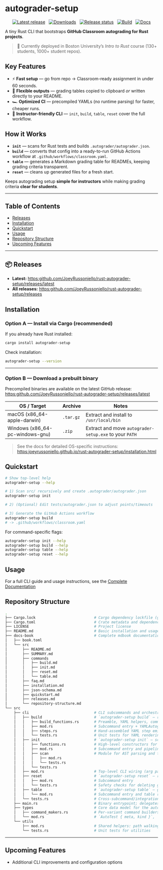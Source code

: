 # autograder-setup

<div align="center">

[![Latest release](https://img.shields.io/github/v/release/JoeyRussoniello/rust-autograder-setup?display_name=tag&sort=semver)](https://github.com/JoeyRussoniello/rust-autograder-setup/releases/latest)&nbsp;&nbsp;
[![Downloads](https://img.shields.io/github/downloads/JoeyRussoniello/rust-autograder-setup/total)](https://github.com/JoeyRussoniello/rust-autograder-setup/releases)&nbsp;&nbsp;
[![Release status](https://github.com/JoeyRussoniello/rust-autograder-setup/actions/workflows/release.yaml/badge.svg)](https://github.com/JoeyRussoniello/rust-autograder-setup/actions/workflows/release.yaml)&nbsp;&nbsp;
[![Build](https://github.com/JoeyRussoniello/rust-autograder-setup/actions/workflows/ci.yaml/badge.svg)](https://github.com/JoeyRussoniello/rust-autograder-setup/actions/workflows/ci.yaml)&nbsp;&nbsp;
[![Docs](https://img.shields.io/badge/docs-mdBook-blue)](https://joeyrussoniello.github.io/rust-autograder-setup/)

</div>

A tiny Rust CLI that bootstraps **GitHub Classroom autograding for Rust projects**.  

> 🚀 Currently deployed in Boston University’s *Intro to Rust* course (130+ students, 1000+ student repos).

## Key Features

- ⚡ **Fast setup** — go from repo → Classroom-ready assignment in under 60 seconds.  
- 📝 **Flexible outputs** — grading tables copied to clipboard *or* written directly to your README.  
- 🏎️ **Optimized CI** — precompiled YAMLs (no runtime parsing) for faster, cheaper runs.  
- 🔧 **Instructor-friendly CLI** — `init`, `build`, `table`, `reset` cover the full workflow.  

## How it Works

- **`init`** — scans for Rust tests and builds `.autograder/autograder.json`.  
- **`build`** — converts that config into a ready-to-run GitHub Actions workflow at `.github/workflows/classroom.yaml`.  
- **`table`** — generates a Markdown grading table for READMEs, keeping grading criteria transparent.  
- **`reset`** — cleans up generated files for a fresh start.  

Keeps autograding setup **simple for instructors** while making grading criteria **clear for students**.

---

## Table of Contents

- [Releases](#-releases)
- [Installation](#installation)
- [Quickstart](#quickstart)
- [Usage](#usage)
- [Repository Structure](#repository-structure)
- [Upcoming Features](#upcoming-features)

---

## 📦 Releases

- **Latest:** [https:github.com/JoeyRussoniello/rust-autograder-setup/releases/latest](https:github.com/JoeyRussoniello/rust-autograder-setup/releases/latest)
- **All releases:** [https:github.com/JoeyRussoniello/rust-autograder-setup/releases](https:github.com/JoeyRussoniello/rust-autograder-setup/releases)

## Installation

### Option A — Install via Cargo (recommended)

If you already have Rust installed:  

```bash
cargo install autograder-setup
```

Check installation:

```bash
autograder-setup --version
```

---

### Option B — Download a prebuilt binary

Precompiled binaries are available on the latest GitHub release:  
<https:github.com/JoeyRussoniello/rust-autograder-setup/releases/latest>

| OS / Target                  | Archive  | Notes                                                   |
|------------------------------|----------|---------------------------------------------------------|
| macOS (x86_64-apple-darwin)  | `.tar.gz` | Extract and install to `/usr/local/bin`                 |
| Windows (x86_64-pc-windows-gnu) | `.zip` | Extract and move `autograder-setup.exe` to your `PATH` |

> See the docs for detailed OS-specific instructions:  
> <https:joeyrussoniello.github.io/rust-autograder-setup/installation.html>

## Quickstart

```bash
# Show top-level help
autograder-setup --help

# 1) Scan src/ recursively and create .autograder/autograder.json
autograder-setup init

# 2) (Optional) Edit tests/autograder.json to adjust points/timeouts

# 3) Generate the GitHub Actions workflow
autograder-setup build
# -> .github/workflows/classroom.yaml
```

For command-specific flags:

```bash
autograder-setup init --help
autograder-setup build --help
autograder-setup table --help
autograder-setup reset --help
```

## Usage

For a full CLI guide and usage instructions, see the [Complete Documentation](https:joeyrussoniello.github.io/rust-autograder-setup/)

## Repository Structure

```bash
.
├── Cargo.lock                           # Cargo dependency lockfile (generated; checked in for reproducible builds)
├── Cargo.toml                           # Crate metadata and dependencies
├── LICENSE                              # Project license
├── README.md                            # Basic installation and usage guide (this file)
├── docs-book                            # Complete mdbook documentation
│   ├── book.toml
│   └── src
│       ├── README.md
│       ├── SUMMARY.md
│       ├── commands
│       │   ├── build.md
│       │   ├── init.md
│       │   ├── reset.md
│       │   └── table.md
│       ├── faq.md
│       ├── installation.md
│       ├── json-schema.md
│       ├── quickstart.md
│       ├── releases.md
│       └── repository-structure.md
└── src
    ├── cli                              # CLI subcommands and orchestration
    │   ├── build                        # `autograder-setup build` — render workflow YAML from autograder.json
    │   │   ├── build_functions.rs       # Preamble, YAML helpers, commit-count script writer, small utilities
    │   │   ├── mod.rs                   # Subcommand entry + YAMLAutograder builder (ties everything together)
    │   │   ├── steps.rs                 # Hand-assembled YAML step emitters (CommandStep / ReporterStep)
    │   │   └── tests.rs                 # Unit tests for YAML rendering and build behavior
    │   ├── init                         # `autograder-setup init` — scan tests and write `.autograder/autograder.json`
    │   │   ├── functions.rs             # High-level constructors for AutoTests (clippy/commit count/test count)
    │   │   ├── mod.rs                   # Subcommand entry and pipeline glue
    │   │   ├── scan                     # Module for AST parsing and test case discovery
    │   │   │   ├── mod.rs
    │   │   │   └── tests.rs
    │   │   └── tests.rs                 
    │   ├── mod.rs                       # Top-level CLI wiring (arg parsing, subcommand dispatch)
    │   ├── reset                        # `autograder-setup reset` — remove generated files
    │   │   ├── mod.rs                   # Subcommand entry
    │   │   └── tests.rs                 # Safety checks for deleting generated artifacts
    │   ├── table                        # `autograder-setup table` — generate student-facing Markdown table
    │   │   └── mod.rs                   # Subcommand entry and table rendering
    │   └── tests.rs                     # Cross-subcommand/integration-style tests for the CLI layer
    ├── main.rs                          # Binary entrypoint; delegates to `cli`
    ├── types                            # Core data model for the autograder
    │   ├── command_makers.rs            # Per-variant command builders (cargo test/clippy/test-count/commit-count)
    │   └── mod.rs                       # `AutoTest { meta, kind }`, `TestMeta`, `TestKind` + Markdown row impl
    └── utils
        ├── mod.rs                       # Shared helpers: path walking, slug/id, yaml_quote, replace_double_hashtag, etc.
        └── tests.rs                     # Unit tests for utilities
```

---

## Upcoming Features

- Additional CLI improvements and configuration options

